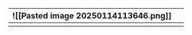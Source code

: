 
| ![[Pasted image 20250114113646.png]] |     |
| ------------------------------------ | --- |
|                                      |     |
